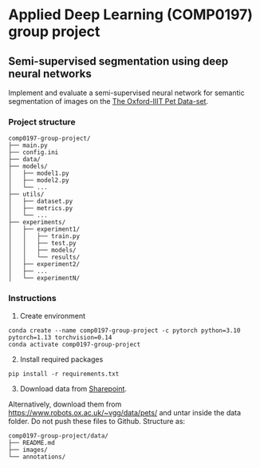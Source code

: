 # Applied Deep Learning (COMP0197) group project

## Semi-supervised segmentation using deep neural networks

Implement and evaluate a semi-supervised neural network for semantic segmentation of images on the [The Oxford-IIIT Pet Data-set](https://www.robots.ox.ac.uk/~vgg/data/pets/).

### Project structure

```
comp0197-group-project/
├── main.py
├── config.ini
├── data/
├── models/
│   ├── model1.py
│   ├── model2.py
│   └── ...
├── utils/
│   ├── dataset.py
│   ├── metrics.py
│   └── ...
├── experiments/
│   ├── experiment1/
│   │   ├── train.py
│   │   ├── test.py
│   │   ├── models/
│   │   └── results/
│   ├── experiment2/
│   ├── ...
│   └── experimentN/
```

### Instructions

1. Create environment

```
conda create --name comp0197-group-project -c pytorch python=3.10 pytorch=1.13 torchvision=0.14
conda activate comp0197-group-project
```

2. Install required packages

```
pip install -r requirements.txt
```

3. Download data from [Sharepoint](https://liveuclac-my.sharepoint.com/:f:/g/personal/ucabtc6_ucl_ac_uk/EsA5CnS2RLRJstq7emQ_bykBY9_P9JRd5l9ZBzJW2Mtncg?e=RbNbt9).

Alternatively, download them from https://www.robots.ox.ac.uk/~vgg/data/pets/ and untar inside the data folder.
Do not push these files to Github. 
Structure as:

```
comp0197-group-project/data/
├── README.md
├── images/
└── annotations/
```
